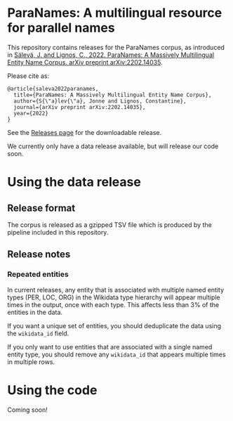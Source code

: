 # ParaNames: A multilingual resource for parallel names

This repository contains releases for the ParaNames corpus, as introduced in
[Sälevä, J. and Lignos, C., 2022. ParaNames: A Massively Multilingual Entity Name Corpus. arXiv preprint arXiv:2202.14035](https://arxiv.org/abs/2202.14035).

Please cite as:
```
@article{saleva2022paranames,
  title={ParaNames: A Massively Multilingual Entity Name Corpus},
  author={S{\"a}lev{\"a}, Jonne and Lignos, Constantine},
  journal={arXiv preprint arXiv:2202.14035},
  year={2022}
}
```

See the [Releases page](https://github.com/bltlab/paranames/releases) for the downloadable release.

We currently only have a data release available, but will release our code soon.


# Using the data release

## Release format

The corpus is released as a gzipped TSV file which is produced by the pipeline included in this repository.

## Release notes

### Repeated entities

In current releases, any entity that is associated with multiple named entity types (PER, LOC, ORG) in the Wikidata type hierarchy will appear multiple times in the output, once with each type. This affects less than 3% of the entities in the data.

If you want a unique set of entities, you should deduplicate the data using the `wikidata_id` field.

If you only want to use entities that are associated with a single named entity type, you should remove any `wikidata_id` that appears multiple times in multiple rows.


# Using the code

Coming soon!
